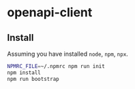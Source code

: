 # openapi-client

## Install

Assuming you have installed `node`, `npm`, `npx`.

```bash
NPMRC_FILE=~/.npmrc npm run init
npm install
npm run bootstrap
```
